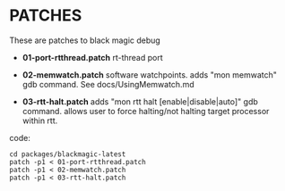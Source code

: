 # PATCHES

These are patches to black magic debug

- **01-port-rtthread.patch**
rt-thread port

- **02-memwatch.patch**
software watchpoints. adds "mon memwatch" gdb command. See docs/UsingMemwatch.md

- **03-rtt-halt.patch**
adds "mon rtt halt [enable|disable|auto]" gdb command.
allows user to force halting/not halting target processor within rtt. 

code:
```
cd packages/blackmagic-latest
patch -p1 < 01-port-rtthread.patch
patch -p1 < 02-memwatch.patch
patch -p1 < 03-rtt-halt.patch
```
